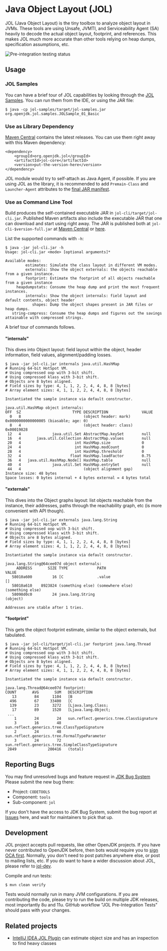 # Java Object Layout (JOL)

JOL (Java Object Layout) is the tiny toolbox to analyze object layout
in JVMs. These tools are using Unsafe, JVMTI, and Serviceability Agent (SA)
heavily to decode the actual object layout, footprint, and references.
This makes JOL much more accurate than other tools relying on heap dumps,
specification assumptions, etc.

![Pre-integration testing status](https://github.com/openjdk/jol/actions/workflows/pre-integration.yml/badge.svg)

## Usage

### JOL Samples

You can have a brief tour of JOL capabilities by looking through the [JOL Samples](https://github.com/openjdk/jol/tree/master/jol-samples/src/main/java/org/openjdk/jol/samples). You can run them from the IDE, or using the JAR file:

    $ java -cp jol-samples/target/jol-samples.jar org.openjdk.jol.samples.JOLSample_01_Basic

### Use as Library Dependency

[Maven Central](https://repo.maven.apache.org/maven2/org/openjdk/jol/jol-core/)
contains the latest releases. You can use them right away with this Maven dependency:

    <dependency>
        <groupId>org.openjdk.jol</groupId>
        <artifactId>jol-core</artifactId>
        <version>put-the-version-here</version>
    </dependency>

JOL module would try to self-attach as Java Agent, if possible. If you are using JOL as the library,
it is recommended to add `Premain-Class` and `Launcher-Agent` attributes to the
[final JAR manifest](https://github.com/openjdk/jol/blob/a549b7410045167238716677dac3de221951da2d/jol-samples/pom.xml#L132-L133).

### Use as Command Line Tool

Build produces the self-contained executable JAR in `jol-cli/target/jol-cli.jar`.
Published Maven artifacts also include the executable JAR that one can download
and start using right away. The JAR is published both at
`jol-cli-$version-full.jar` at [Maven Central](https://repo.maven.apache.org/maven2/org/openjdk/jol/jol-cli/) or [here](https://builds.shipilev.net/jol/).

List the supported commands with `-h`:

    $ java -jar jol-cli.jar -h
    Usage: jol-cli.jar <mode> [optional arguments]*

    Available modes:
             estimates: Simulate the class layout in different VM modes.
             externals: Show the object externals: the objects reachable from a given instance.
             footprint: Estimate the footprint of all objects reachable from a given instance
         heapdumpstats: Consume the heap dump and print the most frequent instances.
             internals: Show the object internals: field layout and default contents, object header
                shapes: Dump the object shapes present in JAR files or heap dumps.
       string-compress: Consume the heap dumps and figures out the savings attainable with compressed strings.

A brief tour of commands follows.

#### "internals"

This dives into Object layout: field layout within the object, header information, field values, alignment/padding losses.

    $ java -jar jol-cli.jar internals java.util.HashMap
    # Running 64-bit HotSpot VM.
    # Using compressed oop with 3-bit shift.
    # Using compressed klass with 3-bit shift.
    # Objects are 8 bytes aligned.
    # Field sizes by type: 4, 1, 1, 2, 2, 4, 4, 8, 8 [bytes]
    # Array element sizes: 4, 1, 1, 2, 2, 4, 4, 8, 8 [bytes]

    Instantiated the sample instance via default constructor.

    java.util.HashMap object internals:
    OFF  SZ                       TYPE DESCRIPTION               VALUE
      0   8                            (object header: mark)     0x0000000000000005 (biasable; age: 0)
      8   4                            (object header: class)    0x00019828
     12   4              java.util.Set AbstractMap.keySet        null
     16   4       java.util.Collection AbstractMap.values        null
     20   4                        int HashMap.size              0
     24   4                        int HashMap.modCount          0
     28   4                        int HashMap.threshold         0
     32   4                      float HashMap.loadFactor        0.75
     36   4   java.util.HashMap.Node[] HashMap.table             null
     40   4              java.util.Set HashMap.entrySet          null
     44   4                            (object alignment gap)
    Instance size: 48 bytes
    Space losses: 0 bytes internal + 4 bytes external = 4 bytes total

#### "externals"

This dives into the Object graphs layout: list objects reachable from the instance,
their addresses, paths through the reachability graph, etc (is more
convenient with API though).

    $ java -jar jol-cli.jar externals java.lang.String
    # Running 64-bit HotSpot VM.
    # Using compressed oop with 3-bit shift.
    # Using compressed klass with 3-bit shift.
    # Objects are 8 bytes aligned.
    # Field sizes by type: 4, 1, 1, 2, 2, 4, 4, 8, 8 [bytes]
    # Array element sizes: 4, 1, 1, 2, 2, 4, 4, 8, 8 [bytes]

    Instantiated the sample instance via default constructor.

    java.lang.String@64cee07d object externals:
         ADDRESS       SIZE TYPE             PATH                           VALUE
       58010a600         16 [C               .value                         []
       58010a610    8923824 (something else) (somewhere else)               (something else)
       58098d0c0         24 java.lang.String                                (object)

    Addresses are stable after 1 tries.

#### "footprint"

This gets the object footprint estimate, similar to the object externals, but tabulated.

    $ java -jar jol-cli/target/jol-cli.jar footprint java.lang.Thread
    # Running 64-bit HotSpot VM.
    # Using compressed oop with 3-bit shift.
    # Using compressed klass with 3-bit shift.
    # Objects are 8 bytes aligned.
    # Field sizes by type: 4, 1, 1, 2, 2, 4, 4, 8, 8 [bytes]
    # Array element sizes: 4, 1, 1, 2, 2, 4, 4, 8, 8 [bytes]

    Instantiated the sample instance via default constructor.

    java.lang.Thread@64cee07d footprint:
    COUNT       AVG       SUM   DESCRIPTION
       13        84      1104   [B
      496        67     33400   [C
      139        23      3272   [Ljava.lang.Class;
       17        89      1520   [Ljava.lang.Object;
     ...
        1        24        24   sun.reflect.generics.tree.ClassSignature
        3        16        48   sun.reflect.generics.tree.ClassTypeSignature
        2        24        48   sun.reflect.generics.tree.FormalTypeParameter
        3        24        72   sun.reflect.generics.tree.SimpleClassTypeSignature
     2849              200416   (total)

## Reporting Bugs

You may find unresolved bugs and feature request in 
[JDK Bug System](https://bugs.openjdk.java.net/issues/?jql=project%20%3D%20CODETOOLS%20AND%20resolution%20%3D%20Unresolved%20AND%20component%20%3D%20tools%20AND%20Subcomponent%20%3D%20jol) 
Please submit the new bug there:
 * Project: `CODETOOLS`
 * Component: `tools`
 * Sub-component: `jol`

If you don't have the access to JDK Bug System, submit the bug report at [Issues](https://github.com/openjdk/jol/issues) here, and wait for maintainers to pick that up.

## Development

JOL project accepts pull requests, like other OpenJDK projects.
If you have never contributed to OpenJDK before, then bots would require you to [sign OCA first](https://openjdk.java.net/contribute/).
Normally, you don't need to post patches anywhere else, or post to mailing lists, etc.
If you do want to have a wider discussion about JOL, please refer to [jol-dev](https://mail.openjdk.java.net/mailman/listinfo/jol-dev).

Compile and run tests:

    $ mvn clean verify

Tests would normally run in many JVM configurations. If you are contributing the code,
please try to run the build on multiple JDK releases, most importantly 8u and 11u.
GitHub workflow "JOL Pre-Integration Tests" should pass with your changes.

## Related projects

* [IntelliJ IDEA JOL Plugin](https://github.com/stokito/IdeaJol) can estimate object size and has an inspection to find heavy classes
